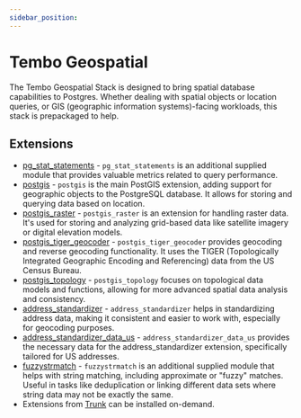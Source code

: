 ```yaml
---
sidebar_position: 
---
```


# Tembo Geospatial

The Tembo Geospatial Stack is designed to bring spatial database capabilities to Postgres. Whether dealing with spatial objects or location queries, or GIS (geographic information systems)-facing workloads, this stack is prepackaged to help.

## Extensions

- [pg_stat_statements](https://www.postgresql.org/docs/current/pgstatstatements.html) - `pg_stat_statements` is an additional supplied module that provides valuable metrics related to query performance.
- [postgis](https://postgis.net/) - `postgis` is the main PostGIS extension, adding support for geographic objects to the PostgreSQL database. It allows for storing and querying data based on location.
- [postgis_raster](https://postgis.net/docs/RT_reference.html) - `postgis_raster` is an extension for handling raster data. It's used for storing and analyzing grid-based data like satellite imagery or digital elevation models.
- [postgis_tiger_geocoder](https://postgis.net/docs/postgis_installation.html#loading_extras_tiger_geocoder) - `postgis_tiger_geocoder` provides geocoding and reverse geocoding functionality. It uses the TIGER (Topologically Integrated Geographic Encoding and Referencing) data from the US Census Bureau.
- [postgis_topology](https://postgis.net/docs/Topology.html) - `postgis_topology` focuses on topological data models and functions, allowing for more advanced spatial data analysis and consistency.
- [address_standardizer](https://postgis.net/docs/Extras.html#Address_Standardizer) - `address_standardizer` helps in standardizing address data, making it consistent and easier to work with, especially for geocoding purposes.
- [address_standardizer_data_us](https://postgis.net/docs/Extras.html#Address_Standardizer) - `address_standardizer_data_us` provides the necessary data for the address_standardizer extension, specifically tailored for US addresses.
- [fuzzystrmatch](https://www.postgresql.org/docs/current/fuzzystrmatch.html) - `fuzzystrmatch` is an additional supplied module that helps with string matching, including approximate or "fuzzy" matches. Useful in tasks like deduplication or linking different data sets where string data may not be exactly the same.
- Extensions from [Trunk](https://pgt.dev/) can be installed on-demand.
